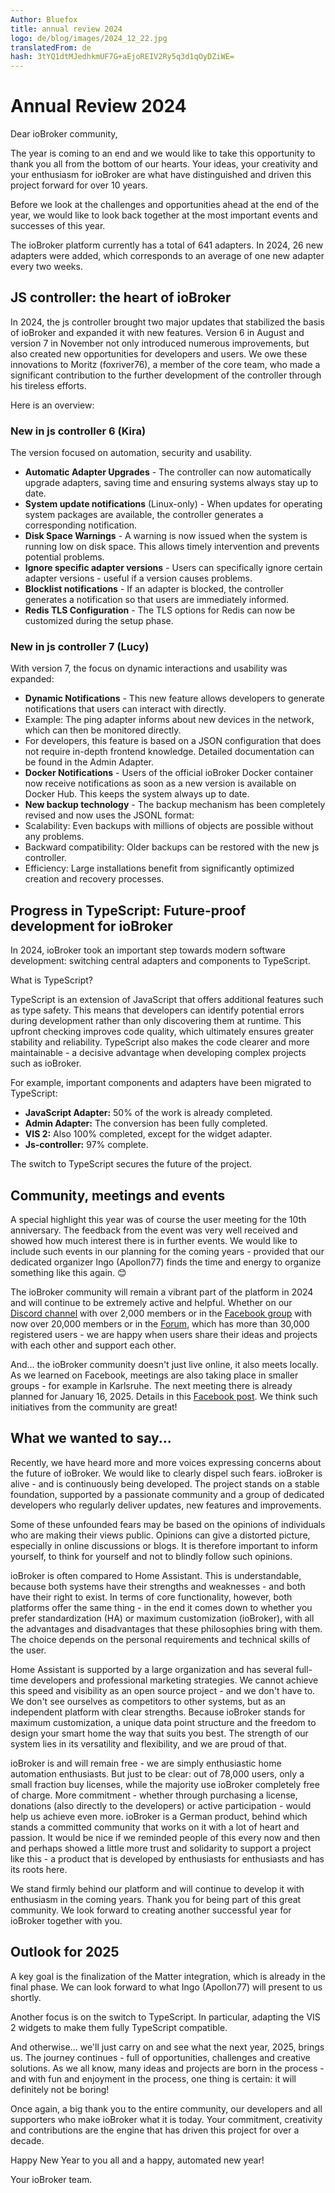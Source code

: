 ```yaml
---
Author: Bluefox
title: annual review 2024
logo: de/blog/images/2024_12_22.jpg
translatedFrom: de
hash: 3tYQ1dtMJedhkmUF7G+aEjoREIV2Ry5q3d1qOyDZiWE=
---
```

# Annual Review 2024
Dear ioBroker community,

The year is coming to an end and we would like to take this opportunity to thank you all from the bottom of our hearts.
Your ideas, your creativity and your enthusiasm for ioBroker are what have distinguished and driven this project forward for over 10 years.

Before we look at the challenges and opportunities ahead at the end of the year, we would like to look back together at the most important events and successes of this year.

The ioBroker platform currently has a total of 641 adapters.
In 2024, 26 new adapters were added, which corresponds to an average of one new adapter every two weeks.

## JS controller: the heart of ioBroker
In 2024, the js controller brought two major updates that stabilized the basis of ioBroker and expanded it with new features.
Version 6 in August and version 7 in November not only introduced numerous improvements, but also created new opportunities for developers and users.
We owe these innovations to Moritz (foxriver76), a member of the core team, who made a significant contribution to the further development of the controller through his tireless efforts.

Here is an overview:

### **New in js controller 6 (Kira)**
The version focused on automation, security and usability.

* **Automatic Adapter Upgrades** - The controller can now automatically upgrade adapters, saving time and ensuring systems always stay up to date.
* **System update notifications** (Linux-only) - When updates for operating system packages are available, the controller generates a corresponding notification.
* **Disk Space Warnings** - A warning is now issued when the system is running low on disk space. This allows timely intervention and prevents potential problems.
* **Ignore specific adapter versions** - Users can specifically ignore certain adapter versions - useful if a version causes problems.
* **Blocklist notifications** - If an adapter is blocked, the controller generates a notification so that users are immediately informed.
* **Redis TLS Configuration** - The TLS options for Redis can now be customized during the setup phase.

### **New in js controller 7 (Lucy)**
With version 7, the focus on dynamic interactions and usability was expanded:

* **Dynamic Notifications** - This new feature allows developers to generate notifications that users can interact with directly.
* Example: The ping adapter informs about new devices in the network, which can then be monitored directly.
* For developers, this feature is based on a JSON configuration that does not require in-depth frontend knowledge. Detailed documentation can be found in the Admin Adapter.
* **Docker Notifications** - Users of the official ioBroker Docker container now receive notifications as soon as a new version is available on Docker Hub. This keeps the system always up to date.
* **New backup technology** - The backup mechanism has been completely revised and now uses the JSONL format:
* Scalability: Even backups with millions of objects are possible without any problems.
* Backward compatibility: Older backups can be restored with the new js controller.
* Efficiency: Large installations benefit from significantly optimized creation and recovery processes.

## Progress in TypeScript: Future-proof development for ioBroker
In 2024, ioBroker took an important step towards modern software development: switching central adapters and components to TypeScript.

What is TypeScript?

TypeScript is an extension of JavaScript that offers additional features such as type safety.
This means that developers can identify potential errors during development rather than only discovering them at runtime.
This upfront checking improves code quality, which ultimately ensures greater stability and reliability.
TypeScript also makes the code clearer and more maintainable - a decisive advantage when developing complex projects such as ioBroker.

For example, important components and adapters have been migrated to TypeScript:

* **JavaScript Adapter:** 50% of the work is already completed.
* **Admin Adapter:** The conversion has been fully completed.
* **VIS 2:** Also 100% completed, except for the widget adapter.
* **Js-controller:** 97% complete.

The switch to TypeScript secures the future of the project.

## Community, meetings and events
A special highlight this year was of course the user meeting for the 10th anniversary.
The feedback from the event was very well received and showed how much interest there is in further events.
We would like to include such events in our planning for the coming years - provided that our dedicated organizer Ingo (Apollon77) finds the time and energy to organize something like this again. 😊

The ioBroker community will remain a vibrant part of the platform in 2024 and will continue to be extremely active and helpful.
Whether on our [Discord channel](https://discord.com/invite/HwUCwsH) with over 2,000 members or in the [Facebook group](https://www.facebook.com/groups/440499112958264) with now over 20,000 members or in the [Forum](https://forum.iobroker.net/category/4/deutsch), which has more than 30,000 registered users - we are happy when users share their ideas and projects with each other and support each other.

And... the ioBroker community doesn't just live online, it also meets locally.
As we learned on Facebook, meetings are also taking place in smaller groups - for example in Karlsruhe.
The next meeting there is already planned for January 16, 2025.
Details in this [Facebook post](https://www.facebook.com/groups/440499112958264/permalink/2430520600622762/?rdid=zhb8LwR9ney1VfTU).
We think such initiatives from the community are great!

## What we wanted to say...
Recently, we have heard more and more voices expressing concerns about the future of ioBroker.
We would like to clearly dispel such fears. ioBroker is alive - and is continuously being developed.
The project stands on a stable foundation, supported by a passionate community and a group of dedicated developers who regularly deliver updates, new features and improvements.

Some of these unfounded fears may be based on the opinions of individuals who are making their views public.
Opinions can give a distorted picture, especially in online discussions or blogs.
It is therefore important to inform yourself, to think for yourself and not to blindly follow such opinions.

ioBroker is often compared to Home Assistant.
This is understandable, because both systems have their strengths and weaknesses - and both have their right to exist.
In terms of core functionality, however, both platforms offer the same thing - in the end it comes down to whether you prefer standardization (HA) or maximum customization (ioBroker), with all the advantages and disadvantages that these philosophies bring with them.
The choice depends on the personal requirements and technical skills of the user.

Home Assistant is supported by a large organization and has several full-time developers and professional marketing strategies.
We cannot achieve this speed and visibility as an open source project - and we don't have to.
We don't see ourselves as competitors to other systems, but as an independent platform with clear strengths.
Because ioBroker stands for maximum customization, a unique data point structure and the freedom to design your smart home the way that suits you best.
The strength of our system lies in its versatility and flexibility, and we are proud of that.

ioBroker is and will remain free - we are simply enthusiastic home automation enthusiasts.
But just to be clear: out of 78,000 users, only a small fraction buy licenses, while the majority use ioBroker completely free of charge.
More commitment - whether through purchasing a license, donations (also directly to the developers) or active participation - would help us achieve even more.
ioBroker is a German product, behind which stands a committed community that works on it with a lot of heart and passion.
It would be nice if we reminded people of this every now and then and perhaps showed a little more trust and solidarity to support a project like this - a product that is developed by enthusiasts for enthusiasts and has its roots here.

We stand firmly behind our platform and will continue to develop it with enthusiasm in the coming years.
Thank you for being part of this great community.
We look forward to creating another successful year for ioBroker together with you.

## Outlook for 2025
A key goal is the finalization of the Matter integration, which is already in the final phase.
We can look forward to what Ingo (Apollon77) will present to us shortly.

Another focus is on the switch to TypeScript. In particular, adapting the VIS 2 widgets to make them fully TypeScript compatible.

And otherwise... we'll just carry on and see what the next year, 2025, brings us.
The journey continues - full of opportunities, challenges and creative solutions.
As we all know, many ideas and projects are born in the process - and with fun and enjoyment in the process, one thing is certain: it will definitely not be boring!

Once again, a big thank you to the entire community, our developers and all supporters who make ioBroker what it is today.
Your commitment, creativity and contributions are the engine that has driven this project for over a decade.

Happy New Year to you all and a happy, automated new year!

Your ioBroker team.